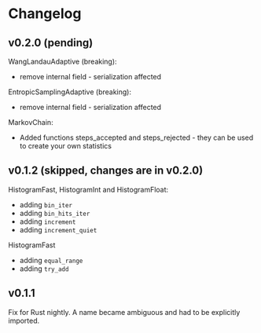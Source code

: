 # Changelog


## v0.2.0 (pending)

WangLandauAdaptive (breaking):
* remove internal field - serialization affected

EntropicSamplingAdaptive (breaking):
* remove internal field - serialization affected

MarkovChain:
* Added functions steps_accepted and steps_rejected - they can be used to create your own statistics 

## v0.1.2 (skipped, changes are in v0.2.0)

HistogramFast, HistogramInt and HistogramFloat:
* adding `bin_iter`
* adding `bin_hits_iter`
* adding `increment`
* adding `increment_quiet`

HistogramFast
* adding `equal_range`
* adding `try_add`

## v0.1.1

Fix for Rust nightly. A name became ambiguous and had to be explicitly imported. 